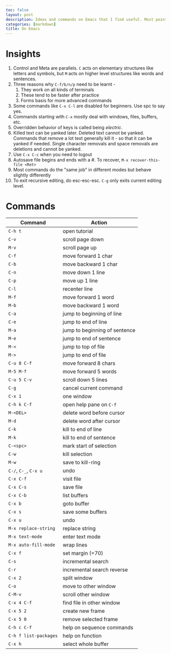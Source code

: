 ```yaml
---
toc: false
layout: post
description: Ideas and commands on Emacs that I find useful. Most points come from the emacs inbuilt tutorial.
categories: [markdown]
title: On Emacs
---
```


# Insights
1. Control and Meta are parallels. `C` acts on elementary structures like letters and symbols, but `M` acts on higher level structures like words and sentences.
2. Three reasons why `C-f/b/n/p` need to be learnt - 
	1. They work on all kinds of terminals
	2. These tend to be faster after practice
	3. Forms basis for more advanced commands
3. Some commands like `C-x C-l` are disabled for beginners. Use spc to say yes.
4. Commands starting with `C-x` mostly deal with windows, files, buffers, etc.
5. Overridden behavior of keys is called being *electric*.
6. Killed text can be yanked later. Deleted text cannot be yanked. Commands that remove a lot text generally kill it - so that it can be yanked if needed. Single character removals and space removals are deletions and cannot be yanked.
7. Use `C-x C-c` when you need to logout
8. Autosave file begins and ends with a #. To recover, `M-x recover-this-file <Ret>`
9. Most commands do the "same job" in different modes but behave slightly differently
10. To exit recursive editing, do esc-esc-esc. `C-g` only exits current editing level.

# Commands

Command  | Action
----------|---------
`C-h t`  | open tutorial
`C-v`      | scroll page down
`M-v`      | scroll page up
`C-f`      | move forward 1 char
`C-b`      | move backward 1 char
`C-n`      | move down 1 line
`C-p`      | move up 1 line
`C-l`      | recenter line
`M-f`      | move forward 1 word
`M-b`      | move backward 1 word
`C-a`      | jump to beginning of line
`C-e`      | jump to end of line
`M-a`      | jump to beginning of sentence
`M-e`      | jump to end of sentence
`M-<`      | jump to top of file
`M->`      | jump to end of file
`C-u 8 C-f` | move forward 8 chars
`M-5 M-f` | move forward 5 words
`C-u 5 C-v` | scroll down 5 lines
`C-g`      | cancel current command
`C-x 1`  | one window
`C-h k C-f` | open help pane on `C-f`
`M-<DEL>` | delete word before cursor
`M-d`      | delete word after cursor
`C-k`      | kill to end of line
`M-k`      | kill to end of sentence
`C-<spc>` | mark start of selection
`C-w`      | kill selection
`M-w`      | save to kill-ring
`C-/`, `C-_`, `C-x u`      | undo
`C-x C-f` | visit file
`C-x C-s` | save file
`C-x C-b` | list buffers
`C-x b`  | goto buffer
`C-x s`  | save some buffers
`C-x u`  | undo
`M-x replace-string` | replace string
`M-x text-mode` | enter text mode
`M-x auto-fill-mode` | wrap lines
`C-x f`  | set margin (=70)
`C-s`      | incremental search
`C-r`      | incremental search reverse
`C-x 2`  | split window
`C-o`      | move to other window
`C-M-v`  | scroll other window
`C-x 4 C-f` | find file in other window
`C-x 5 2` | create new frame
`C-x 5 0` | remove selected frame
`C-h c C-f` | help on sequence commands
`C-h f list-packages` | help on function
`C-x h`  | select whole buffer

